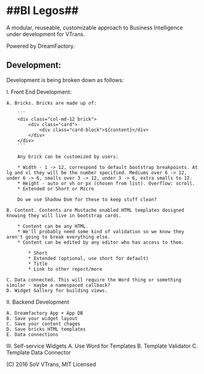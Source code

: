 ##BI Legos##
=============
A modular, reuseable, customizable approach to Business Intelligence under development for VTrans.

Powered by DreamFactory.

Development:
------------
Development is being broken down as follows:

I. Front End Development:

	A. Bricks. Bricks are made up of:
	
		```
		<div class="col-md-12 brick">
			<div class="card">
				<div class="card-block">${content}</div>
			</div>
		</div>
		```
		
		Any brick can be customized by users:
		
		* Width - 1 -> 12, correspond to default bootstrap breakpoints. At lg and xl they will be the number specified. Mediums over 6 -> 12, under 6 -> 6, smalls over 3 -> 12, under 3 -> 6, extra smalls to 12.
		* Height - auto or vh or px (chosen from list). Overflow: scroll.
		* Extended or Short or Micro
		
		Do we use Shadow Dom for these to keep stuff clean?
		
	B. Content. Contents are Mustache enabled HTML templates designed knowing they will live in bootstrap cards. 
	
		* Content can be any HTML. 
		* We'll probably need some kind of validation so we know they aren't going to break everything else.
		* Content can be edited by any editor who has access to them.
		
			* Short
			* Extended (optional, use short for default)
			* Title
			* Link to other report/more
			
	C. Data connected. This will require the Word thing or something similar - maybe a namespaced callback?
	D. Widget Gallery for building views.
	
II. Backend Development

	A. Dreamfactory App + App DB
	B. Save your widget layout
	C. Save your content chages
	D. Save bricks HTML templates
	E. Data connections
	
III. Self-service Widgets
	A. Use Word for Templates
	B. Template Validator
	C. Template Data Connector
	
		

(C) 2016 SoV VTrans, MIT Licensed